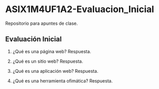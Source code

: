 # ASIX1M4UF1A2-Evaluacion_Inicial

Repositorio para apuntes de clase.

## Evaluación Inicial

1. ¿Qué es una página web?
Respuesta. 

2. ¿Qué es un sitio web?
Respuesta. 

3. ¿Qué es una aplicación web?
Respuesta. 

4. ¿Qué es una herramienta ofimática?
Respuesta.

